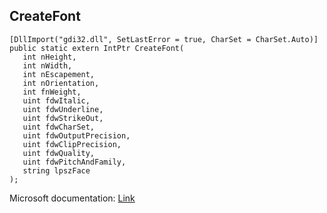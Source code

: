 ## CreateFont

```
[DllImport("gdi32.dll", SetLastError = true, CharSet = CharSet.Auto)]
public static extern IntPtr CreateFont(
   int nHeight,
   int nWidth,
   int nEscapement,
   int nOrientation,
   int fnWeight,
   uint fdwItalic,
   uint fdwUnderline,
   uint fdwStrikeOut,
   uint fdwCharSet,
   uint fdwOutputPrecision,
   uint fdwClipPrecision,
   uint fdwQuality,
   uint fdwPitchAndFamily,
   string lpszFace
);
```

Microsoft documentation: [Link](https://docs.microsoft.com/en-us/windows/win32/api/wingdi/nf-wingdi-createfonta)
